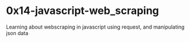 # 0x14-javascript-web_scraping

Learning about webscraping in javascript using request, and manipulating json data

